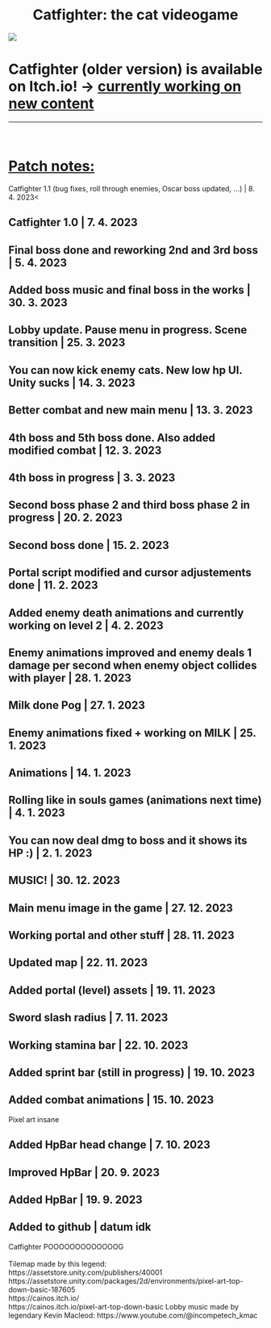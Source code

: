 <h1 style="text-align:center">Catfighter: the cat videogame</h1>
<img src="https://img.itch.zone/aW1nLzE1NzA2MzUxLnBuZw==/original/l%2Fw6RI.png"></img>
<h1>Catfighter (older version) is available on Itch.io! -> <a href="https://oreoncz.itch.io/catfighter">currently working on new content</a></h1>
<hr>
<br>
<h1><u>Patch notes:</u></h1>
<p>Catfighter 1.1 (bug fixes, roll through enemies, Oscar boss updated, ...) | 8. 4. 2023<
<h2>Catfighter 1.0 | 7. 4. 2023</h2>
<h2>Final boss done and reworking 2nd and 3rd boss | 5. 4. 2023</h2>
<h2>Added boss music and final boss in the works | 30. 3. 2023</h2>
<h2>Lobby update. Pause menu in progress. Scene transition | 25. 3. 2023</h2>
<h2>You can now kick enemy cats. New low hp UI. Unity sucks | 14. 3. 2023</h2>
<h2>Better combat and new main menu | 13. 3. 2023</h2>
<h2>4th boss and 5th boss done. Also added modified combat | 12. 3. 2023</h2>
<h2>4th boss in progress | 3. 3. 2023</h2>
<h2>Second boss phase 2 and third boss phase 2 in progress | 20. 2. 2023</h2>
<h2>Second boss done | 15. 2. 2023</h2>
<h2>Portal script modified and cursor adjustements done | 11. 2. 2023</h2>
<h2>Added enemy death animations and currently working on level 2 | 4. 2. 2023</h2>
<h2>Enemy animations improved and enemy deals 1 damage per second when enemy object collides with player | 28. 1. 2023</h2>
<h2>Milk done Pog | 27. 1. 2023</h2>
<h2>Enemy animations fixed + working on MILK | 25. 1. 2023</h2>
<h2>Animations | 14. 1. 2023</h2>
<h2>Rolling like in souls games (animations next time) | 4. 1. 2023</h2>
<h2>You can now deal dmg to boss and it shows its HP :) | 2. 1. 2023</h2>
<h2>MUSIC! | 30. 12. 2023</h2>
<h2>Main menu image in the game | 27. 12. 2023</h2>
<h2>Working portal and other stuff | 28. 11. 2023</h2>
<h2>Updated map | 22. 11. 2023</h2>
<h2>Added portal (level) assets | 19. 11. 2023</h2>
<h2>Sword slash radius | 7. 11. 2023</h2>
<h2>Working stamina bar | 22. 10. 2023</h2>
<h2>Added sprint bar (still in progress) | 19. 10. 2023</h2>
<h2>Added combat animations | 15. 10. 2023</h2>
Pixel art insane
<h2>Added HpBar head change | 7. 10. 2023</h2>
<h2>Improved HpBar | 20. 9. 2023</h2>
<h2>Added HpBar | 19. 9. 2023</h2>
<h2>Added to github | datum idk</h2>
Catfighter POOOOOOOOOOOOOG
<br>
<br>
Tilemap made by this legend:
<br>
https://assetstore.unity.com/publishers/40001
<br>
https://assetstore.unity.com/packages/2d/environments/pixel-art-top-down-basic-187605
<br>
https://cainos.itch.io/
<br>
https://cainos.itch.io/pixel-art-top-down-basic
Lobby music made by legendary Kevin Macleod: 
https://www.youtube.com/@incompetech_kmac
